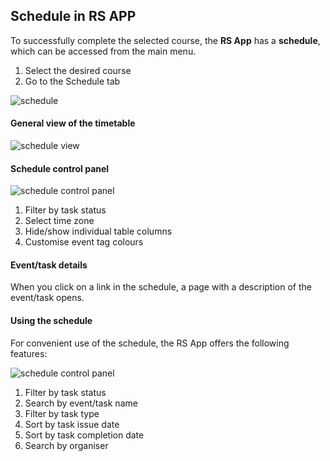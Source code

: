 ## Schedule in RS APP

To successfully complete the selected course, the **RS App** has a **schedule**, which can be accessed from the main menu.

1. Select the desired course
2. Go to the Schedule tab

![schedule](images/schedule-1.png)

#### General view of the timetable

![schedule view](images/schedule-2.png)

#### Schedule control panel

![schedule control panel](images/schedule-3.png)

1. Filter by task status
2. Select time zone
3. Hide/show individual table columns
4. Customise event tag colours

#### Event/task details

When you click on a link in the schedule, a page with a description of the event/task opens.

#### Using the schedule

For convenient use of the schedule, the RS App offers the following features:

![schedule control panel](images/schedule-4.png)

1. Filter by task status
2. Search by event/task name
3. Filter by task type
4. Sort by task issue date
5. Sort by task completion date
6. Search by organiser
